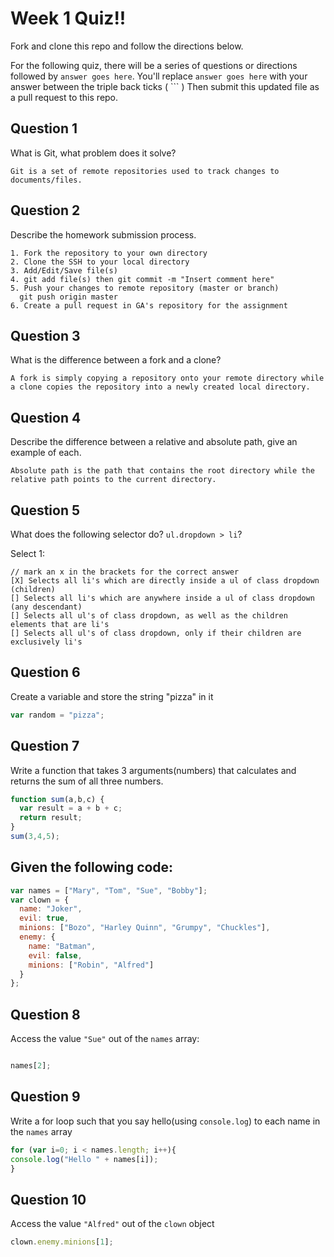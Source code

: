 # Week 1 Quiz!!
Fork and clone this repo and follow the directions below.

For the following quiz, there will be a series of questions or directions followed by `answer goes here`. You'll replace `answer goes here` with your answer between the triple back ticks ( \`\`\` ) Then submit this updated file as a pull request to this repo.

## Question 1

What is Git, what problem does it solve?

```
Git is a set of remote repositories used to track changes to documents/files.

```

## Question 2

Describe the homework submission process.

```
1. Fork the repository to your own directory
2. Clone the SSH to your local directory
3. Add/Edit/Save file(s)
4. git add file(s) then git commit -m "Insert comment here"
5. Push your changes to remote repository (master or branch)
  git push origin master
6. Create a pull request in GA's repository for the assignment

```

## Question 3

What is the difference between a fork and a clone?

```
A fork is simply copying a repository onto your remote directory while a clone copies the repository into a newly created local directory.

```

## Question 4

Describe the difference between a relative and absolute path, give an example of each.

```
Absolute path is the path that contains the root directory while the relative path points to the current directory.

```

## Question 5

What does the following selector do?  `ul.dropdown > li`?

Select 1:
```
// mark an x in the brackets for the correct answer
[X] Selects all li's which are directly inside a ul of class dropdown (children)
[] Selects all li's which are anywhere inside a ul of class dropdown (any descendant)
[] Selects all ul's of class dropdown, as well as the children elements that are li's
[] Selects all ul's of class dropdown, only if their children are exclusively li's
```

## Question 6

Create a variable and store the string "pizza" in it

```js
var random = "pizza";
```

## Question 7

Write a function that takes 3 arguments(numbers) that calculates and returns the sum of all three numbers.

```js
function sum(a,b,c) {
  var result = a + b + c;
  return result;
}
sum(3,4,5);
```

## Given the following code:

```js
var names = ["Mary", "Tom", "Sue", "Bobby"];
var clown = {
  name: "Joker",
  evil: true,
  minions: ["Bozo", "Harley Quinn", "Grumpy", "Chuckles"],
  enemy: {
    name: "Batman",
    evil: false,
    minions: ["Robin", "Alfred"]  
  }
};
```

## Question 8

Access the value `"Sue"` out of the `names` array:

```js

names[2];

```

## Question 9

Write a for loop such that you say hello(using `console.log`) to each name in the `names` array

```js
for (var i=0; i < names.length; i++){
console.log("Hello " + names[i]);
}
```

## Question 10

Access the value `"Alfred"` out of the `clown` object

```js
clown.enemy.minions[1];
```
